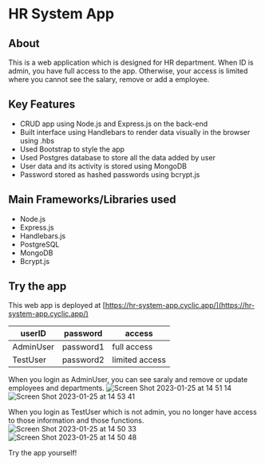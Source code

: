 # HR System App
## About
This is a web application which is designed for HR department.
When ID is admin, you have full access to the app. Otherwise, your access is limited where you cannot see the salary, remove or add a employee.


## Key Features

- CRUD app using Node.js and Express.js on the back-end
- Built interface using Handlebars to render data visually in the browser using .hbs
- Used Bootstrap to style the app
- Used Postgres database to store all the data added by user
- User data and its activity is stored using MongoDB
- Password stored as hashed passwords using bcrypt.js

## Main Frameworks/Libraries used

- Node.js
- Express.js
- Handlebars.js
- PostgreSQL
- MongoDB
- Bcrypt.js

## Try the app

This web app is deployed at [https://hr-system-app.cyclic.app/](https://hr-system-app.cyclic.app/)

| userID | password | access | 
|---|---|---|
| AdminUser | password1 | full access |
| TestUser | password2 | limited access |

When you login as AdminUser, you can see saraly and remove or update employees and departments.
![Screen Shot 2023-01-25 at 14 51 14](https://user-images.githubusercontent.com/95828247/214676796-de6ad803-e080-4c86-84fb-723908823746.png)
![Screen Shot 2023-01-25 at 14 53 41](https://user-images.githubusercontent.com/95828247/214676899-b15c3242-011e-4506-8f7d-51064fc6e813.png)

When you login as TestUser which is not admin, you no longer have access to those information and those functions.
![Screen Shot 2023-01-25 at 14 50 33](https://user-images.githubusercontent.com/95828247/214677199-9a879840-24d2-405d-9677-e0eae225161c.png)
![Screen Shot 2023-01-25 at 14 50 48](https://user-images.githubusercontent.com/95828247/214677224-ced4ff61-6b19-457d-b74c-30474fbe8afe.png)


Try the app yourself!


